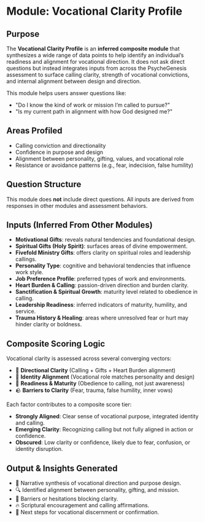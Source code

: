 # Module: Vocational Clarity Profile

## Purpose

The **Vocational Clarity Profile** is an **inferred composite module** that synthesizes a wide range of data points to help identify an individual’s readiness and alignment for vocational direction. It does not ask direct questions but instead integrates inputs from across the PsycheGenesis assessment to surface calling clarity, strength of vocational convictions, and internal alignment between design and direction.

This module helps users answer questions like:

* "Do I know the kind of work or mission I’m called to pursue?"
* "Is my current path in alignment with how God designed me?"

## Areas Profiled

* Calling conviction and directionality
* Confidence in purpose and design
* Alignment between personality, gifting, values, and vocational role
* Resistance or avoidance patterns (e.g., fear, indecision, false humility)

## Question Structure

This module does **not** include direct questions. All inputs are derived from responses in other modules and assessment behaviors.

## Inputs (Inferred From Other Modules)

* **Motivational Gifts**: reveals natural tendencies and foundational design.
* **Spiritual Gifts (Holy Spirit)**: surfaces areas of divine empowerment.
* **Fivefold Ministry Gifts**: offers clarity on spiritual roles and leadership callings.
* **Personality Type**: cognitive and behavioral tendencies that influence work style.
* **Job Preference Profile**: preferred types of work and environments.
* **Heart Burden & Calling**: passion-driven direction and burden clarity.
* **Sanctification & Spiritual Growth**: maturity level related to obedience in calling.
* **Leadership Readiness**: inferred indicators of maturity, humility, and service.
* **Trauma History & Healing**: areas where unresolved fear or hurt may hinder clarity or boldness.

## Composite Scoring Logic

Vocational clarity is assessed across several converging vectors:

* 🎯 **Directional Clarity** (Calling + Gifts + Heart Burden alignment)
* 🧭 **Identity Alignment** (Vocational role matches personality and design)
* 🌱 **Readiness & Maturity** (Obedience to calling, not just awareness)
* 🪨 **Barriers to Clarity** (Fear, trauma, false humility, inner vows)

Each factor contributes to a composite score tier:

* **Strongly Aligned**: Clear sense of vocational purpose, integrated identity and calling.
* **Emerging Clarity**: Recognizing calling but not fully aligned in action or confidence.
* **Obscured**: Low clarity or confidence, likely due to fear, confusion, or identity disruption.

## Output & Insights Generated

* 🧩 Narrative synthesis of vocational direction and purpose design.
* 🔍 Identified alignment between personality, gifting, and mission.
* 🚧 Barriers or hesitations blocking clarity.
* 🔥 Scriptural encouragement and calling affirmations.
* 🎯 Next steps for vocational discernment or confirmation.
